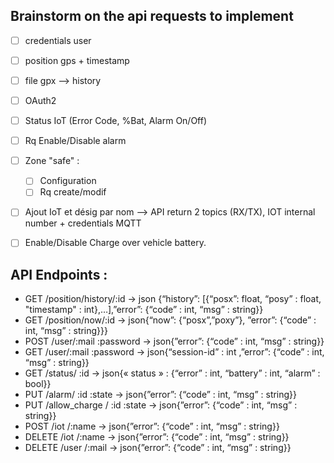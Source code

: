 Brainstorm on the api requests to implement 
------------
- [ ] credentials user
- [ ] position gps + timestamp
- [ ] file gpx --> history
- [ ] OAuth2
- [ ] Status IoT (Error Code, %Bat, Alarm On/Off)
- [ ] Rq Enable/Disable alarm
- [ ] Zone "safe" :
    - [ ] Configuration
    - [ ] Rq create/modif
- [ ] Ajout IoT et désig par nom
    --> API return 2 topics (RX/TX), IOT internal number + credentials MQTT
- [ ] Enable/Disable Charge over vehicle battery.



## API Endpoints :

- GET /position/history/:id -> json {“history”: [{“posx”: float, “posy” : float, "timestamp" : int},…],”error”:  {“code” : int, “msg” : string}}
- GET /position/now/:id -> json{“now”: {“posx”,”poxy”}, ”error”:  {“code” : int, “msg” : string}}}
- POST /user/:mail :password -> json{”error”:  {“code” : int, “msg” : string}}
- GET /user/:mail :password -> json{“session-id” : int ,”error”:  {“code” : int, “msg” : string}}
- GET /status/ :id -> json{« status » : {“error” : int,  “battery” :  int, “alarm” : bool}}
- PUT /alarm/ :id :state -> json{”error”:  {“code” : int, “msg” : string}}
- PUT /allow_charge / :id :state -> json{”error”:  {“code” : int, “msg” : string}}
- POST /iot /:name -> json{”error”:  {“code” : int, “msg” : string}}
- DELETE /iot /:name -> json{”error”:  {“code” : int, “msg” : string}}
- DELETE /user /:mail -> json{”error”:  {“code” : int, “msg” : string}}

